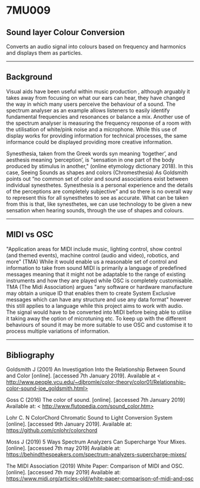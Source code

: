 # 7MU009

## Sound layer Colour Conversion 

Converts an audio signal into colours based on frequency and harmonics and displays them as particles.

---
## Background

Visual aids have been useful within music production , although arguably it takes away from focusing on what our ears can hear, they have changed the way in which many users perceive the behaviour of a sound. The spectrum analyser as an example allows listeners to easily identify fundamental frequencies and resonances or balance a mix. Another use of the spectrum analyser is measuring the frequency response of a room with the utilisation of white/pink noise and a microphone. While this use of display works for providing information for technical processes, the same informance could be displayed providing more creative information. 

Synesthesia, taken from the Greek words syn meaning ‘together’, and aesthesis meaning ‘perception’, is "sensation in one part of the body produced by stimulus in another," (online etymology dictionary 2018). In this case, Seeing Sounds as shapes and colors (Chromesthesia) As Goldsmith points out “no common set of color and sound associations exist between individual synesthetes. Synesthesia is a personal experience and the details of the perceptions are completely subjective” and so there is no overall way to represent this for all synesthetes to see as accurate. What can be taken from this is that, like synesthetes, we can use technology to be given a new sensation when hearing sounds, through the use of shapes and colours.

---
## MIDI vs OSC 

"Application areas for MIDI include music, lighting control, show control (and themed events), machine control (audio and video), robotics, and more" (TMA)
While it would enable us a reasonable set of control and information to take from sound MIDI is primarily a language of predefined messages meaning that it might not be adaptable to the range of existing instruments and how they are played while OSC is completely customisable. TMA (The Midi Association) argues "any software or hardware manufacture may obtain a unique ID that enables them to create System Exclusive messages which can have any structure and use any data format" however this still applies to a language while this project aims to work with audio. The signal would have to be converted into MIDI before being able to utilise it taking away the option of microtuning etc. To keep up with the different behaviours of sound it may be more suitable to use OSC and customise it to process multiple variations of information.

---

## Bibliography


Goldsmith J (2001) An Investigation Into the Relationship Between Sound and Color [online]. [accessed 7th January 2019]. Available at < http://www.people.vcu.edu/~djbromle/color-theory/color01/Relationship-color-sound-joe_goldsmith.html>

Goss C (2016) The color of sound. [online]. [accessed 7th January 2019] Available at: < http://www.flutopedia.com/sound_color.htm>

Lohr C. N ColorChord Chromatic Sound to Light Conversion System [online]. [accessed 9th January 2019]. Available at: <https://github.com/cnlohr/colorchord>

Moss J (2019) 5 Ways Spectrum Analyzers Can Supercharge Your Mixes. [online]. [accessed 7th may 2019] Available at: <https://behindthespeakers.com/spectrum-analyzers-supercharge-mixes/>

The MIDI Association (2019) White Paper: Comparison of MIDI and OSC. [online]. [accessed 7th may 2019] Available at: <https://www.midi.org/articles-old/white-paper-comparison-of-midi-and-osc>

